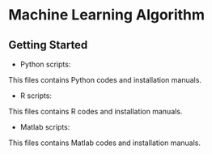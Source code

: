 # Machine Learning Algorithm

## Getting Started 

* Python scripts:

This files contains Python codes and installation manuals.

* R scripts:

This files contains R codes and installation manuals.

* Matlab scripts:

This files contains Matlab codes and installation manuals.

